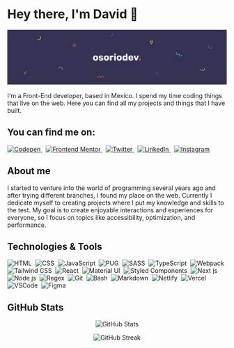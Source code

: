 # Hey there, I'm David 👋

![Banner](./banner.jpg)

I'm a Front-End developer, based in Mexico. I spend my time coding things that live on the web. Here you can find all my projects and things that I have built.

## You can find me on:

<a href="https://codepen.io/osoriodev">
  <img src="https://skillicons.dev/icons?i=codepen" alt="Codepen">
</a>&nbsp;
<a href="https://www.frontendmentor.io/profile/osoriodev">
  <img src="https://i.ibb.co/w7NCWvc/fm.png" alt="Frontend Mentor">
</a>&nbsp;
<a href="https://twitter.com/osoriodev">
  <img src="https://skillicons.dev/icons?i=twitter" alt="Twitter">
</a>&nbsp;
<a href="https://www.linkedin.com/in/osoriodev">
  <img src="https://skillicons.dev/icons?i=linkedin" alt="LinkedIn">
</a>&nbsp;
<a href="https://www.instagram.com/osorio.dev/">
  <img src="https://skillicons.dev/icons?i=instagram" alt="Instagram">
</a>

## About me

I started to venture into the world of programming several years ago and after trying different branches, I found my place on the web. Currently I dedicate myself to creating projects where I put my knowledge and skills to the test. My goal is to create enjoyable interactions and experiences for everyone, so I focus on topics like accessibility, optimization, and performance.

## Technologies & Tools

![HTML](https://skillicons.dev/icons?i=html)&nbsp;
![CSS](https://skillicons.dev/icons?i=css)&nbsp;
![JavaScript](https://skillicons.dev/icons?i=js)&nbsp;
![PUG](https://skillicons.dev/icons?i=pug)&nbsp;
![SASS](https://skillicons.dev/icons?i=sass)&nbsp;
![TypeScript](https://skillicons.dev/icons?i=ts)&nbsp;
![Webpack](https://skillicons.dev/icons?i=webpack)&nbsp;
![Tailwind CSS](https://skillicons.dev/icons?i=tailwind)&nbsp;
![React](https://skillicons.dev/icons?i=react)&nbsp;
![Material UI](https://skillicons.dev/icons?i=materialui)&nbsp;
![Styled Components](https://skillicons.dev/icons?i=styledcomponents)&nbsp;
![Next js](https://skillicons.dev/icons?i=nextjs)&nbsp;
![Node js](https://skillicons.dev/icons?i=nodejs)&nbsp;
![Regex](https://skillicons.dev/icons?i=regex)&nbsp;
![Git](https://skillicons.dev/icons?i=git)&nbsp;
![Bash](https://skillicons.dev/icons?i=bash)&nbsp;
![Markdown](https://skillicons.dev/icons?i=md)&nbsp;
![Netlify](https://skillicons.dev/icons?i=netlify)&nbsp;
![Vercel](https://skillicons.dev/icons?i=vercel)&nbsp;
![VSCode](https://skillicons.dev/icons?i=vscode)&nbsp;
![Figma](https://skillicons.dev/icons?i=figma)

## GitHub Stats

<p align="center">
<img src="https://github-readme-stats.vercel.app/api?username=osoriodev&count_private=true&show_icons=true&theme=buefy" alt="GitHub Stats">
</p>

<p align="center">
<img src="https://github-readme-streak-stats.herokuapp.com/?user=osoriodev&theme=buefy" alt="GitHub Streak">
</p>
